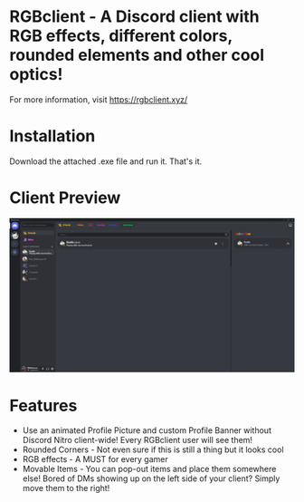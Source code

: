 # RGBclient - A Discord client with RGB effects, different colors, rounded elements and other cool optics!
For more information, visit https://rgbclient.xyz/

# Installation
Download the attached .exe file and run it. That's it.

# Client Preview
![Screenshot_1](https://github.com/Lunahax/rgbclient/blob/main/rgbclientbanner1.png?raw=true)

# Features
- Use an animated Profile Picture and custom Profile Banner without Discord Nitro client-wide! Every RGBclient user will see them!<br />
- Rounded Corners - Not even sure if this is still a thing but it looks cool<br />
- RGB effects - A MUST for every gamer<br />
- Movable Items - You can pop-out items and place them somewhere else! Bored of DMs showing up on the left side of your client? Simply move them to the right!

